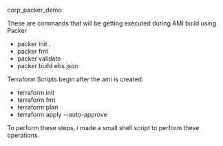 corp_packer_demo

These are commands that will be getting executed during AMI build using Packer
 * packer init .
 * packer fmt
 * packer validate 
 * packer build ebs.json
 
 Terraform Scripts begin after the ami is created.
 * terraform init
 * terraform fmt
 * terraform plan
 * terraform apply --auto-approve
 
 To perform these steps, i made a small shell script to perform these operations. 

